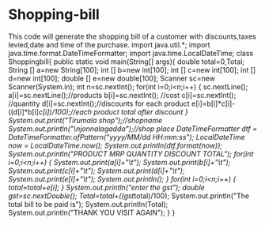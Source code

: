 # Shopping-bill
This code will generate the shopping bill of a customer with discounts,taxes levied,date and time of the purchase.
import java.util.*;
import java.time.format.DateTimeFormatter;
import java.time.LocalDateTime; 
class Shoppingbill{
public static void main(String[] args){
double total=0,Total;
String [] a=new String[100];
int [] b=new int[100];
int [] c=new int[100];
int [] d=new int[100];
double [] e=new double[100];
Scanner sc=new Scanner(System.in);
int n=sc.nextInt();
for(int i=0;i<n;i++)
{
  sc.nextLine();
    a[i]=sc.nextLine();//products
    b[i]=sc.nextInt(); //cost
    c[i]=sc.nextInt(); //quantity
    d[i]=sc.nextInt();//discounts for each product
    e[i]=b[i]*c[i]-((d[i]*b[i]*c[i])/100);//each product total after discount
}
System.out.print("Tirumala shop");//shopname
System.out.println("\njonnalagadda");//shop place
DateTimeFormatter dtf = DateTimeFormatter.ofPattern("yyyy/MM/dd HH:mm:ss");
   LocalDateTime now = LocalDateTime.now();
   System.out.println(dtf.format(now));
System.out.println("PRODUCT MRP QUANTITY DISCOUNT   TOTAL");
for(int i=0;i<n;i++)
{
  System.out.print(a[i]+"\t");
  System.out.print(b[i]+"\t");
  System.out.print(c[i]+"\t");
  System.out.print(d[i]+"\t");
  System.out.print(e[i]+"\t");
  System.out.println();
}
for(int i=0;i<n;i++)
{
  total=total+e[i];
}
System.out.println("enter the gst");
double gst=sc.nextDouble();
Total=total+((gst*total)/100);
System.out.println("The total bill to be paid is");
System.out.println(Total);
System.out.println("THANK YOU VISIT AGAIN");
}
}
